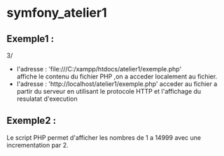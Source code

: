 # symfony_atelier1

## Exemple1 :
3/
- l'adresse : 'file:///C:/xampp/htdocs/atelier1/exemple.php'  
affiche le contenu du fichier PHP ,on a acceder localement au fichier.
- l'adresse : 'http://localhost/atelier1/exemple.php'
acceder au fichier a partir du serveur en utilisant le protocole HTTP et l'affichage du resulatat d'execution

## Exemple2 :

Le script PHP permet d'afficher les nombres de 1 a 14999 avec une incrementation par 2.

